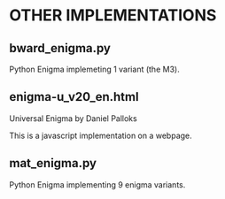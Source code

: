
# OTHER IMPLEMENTATIONS

## bward_enigma.py

Python Enigma implemeting 1 variant (the M3).

## enigma-u_v20_en.html

Universal Enigma by Daniel Palloks

This is a javascript implementation on a webpage.

## mat_enigma.py

Python Enigma implementing 9 enigma variants.